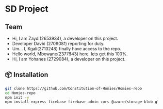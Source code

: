 # SD Project

## Team
- Hi, I am Zayd (2653934), a developer on this project.
- Developer David (2709081) reporting for duty.
- Um... I, Kgali(2713248) finally have access to the repo.
- Hello world, Mbowane(2377843) here, lets get this 100%.
- Hi, I am Yohanes (2729084), a developer on this project.

## 📦 Installation

```bash
git clone https://github.com/Constitution-of-Homies/Homies-repo
cd Homies-repo
npm init -y
npm install express firebase firebase-admin cors @azure/storage-blob glob jest jsdom nodemon
